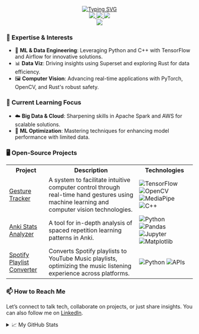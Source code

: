 <p align="center">
<a href="https://github.com/seanima9">
    <img src="https://readme-typing-svg.demolab.com?font=Georgia&size=22&duration=3000&pause=1000&multiline=true&width=435&height=70&lines=Sean+Imani;Machine+Learning+Engineer" alt="Typing SVG" />
</a>
<br/>

<a href="https://www.linkedin.com/in/sean-imani-bb48a62a0/">
    <img src="https://img.shields.io/badge/-LinkedIn-blue?style=flat-square&logo=linkedin">
</a>
<a href="mailto:imanisean9@gmail.com">
    <img src="https://img.shields.io/badge/-Email-red?style=flat-square&logo=gmail&logoColor=white">
</a>
<a href="https://github.com/seanima9/resume">
    <img src="https://img.shields.io/badge/Resume-PDF-red?style=flat-square&logo=adobe">
</a>
<!-- Add more badges if needed -->

<br/> 
<a href="https://github.com/seanima9">
    <img src="https://github-stats-alpha.vercel.app/api?username=seanima9&cc=22272e&tc=37BCF6&ic=fff&bc=0000">
</a>

</p>

### 👀 Expertise & Interests
* 🧠 **ML & Data Engineering**: Leveraging Python and C++ with TensorFlow and Airflow for innovative solutions.
* 📊 **Data Viz**: Driving insights using Superset and exploring Rust for data efficiency.
* 🖼️ **Computer Vision**: Advancing real-time applications with PyTorch, OpenCV, and Rust's robust safety.

### 🌱 Current Learning Focus
* ☁️ **Big Data & Cloud**: Sharpening skills in Apache Spark and AWS for scalable solutions.
* 🤖 **ML Optimization**: Mastering techniques for enhancing model performance with limited data.

### 🖥️ Open-Source Projects
<table>
<tr><th>Project</th><th>Description</th><th>Technologies</th></tr>
<tr>
<td><a href="https://github.com/seanima9/GestureTracker">Gesture Tracker</a></td>
<td>A system to facilitate intuitive computer control through real-time hand gestures using machine learning and computer vision technologies.</td>
<td>
    <img alt="TensorFlow" src="https://img.shields.io/badge/TensorFlow-FF6F00?style=flat-square&logo=tensorflow">
    <img alt="OpenCV" src="https://img.shields.io/badge/OpenCV-5C3EE8?style=flat-square&logo=opencv">
    <img alt="MediaPipe" src="https://img.shields.io/badge/MediaPipe-FFAABB?style=flat-square">
    <img alt="C++" src="https://img.shields.io/badge/C++-00599C?style=flat-square&logo=cplusplus">
</td>
</tr>
<tr>
<td><a href="https://github.com/seanima9/AnkiStatsAnalyzer">Anki Stats Analyzer</a></td>
<td>A tool for in-depth analysis of spaced repetition learning patterns in Anki.</td>
<td>
    <img alt="Python" src="https://img.shields.io/badge/Python-3776AB?style=flat-square&logo=python">
    <img alt="Pandas" src="https://img.shields.io/badge/Pandas-150458?style=flat-square&logo=pandas">
    <img alt="Jupyter" src="https://img.shields.io/badge/Jupyter-F37626.svg?&style=flat-square&logo=jupyter">
    <img alt="Matplotlib" src="https://img.shields.io/badge/Matplotlib-263238?style=flat-square&logo=matplotlib">
</td>
</tr>
<tr>
<td><a href="https://github.com/seanima9/SpotifyToYoutubeMusic">Spotify Playlist Converter</a></td>
<td>Converts Spotify playlists to YouTube Music playlists, optimizing the music listening experience across platforms.</td>
<td>
    <img alt="Python" src="https://img.shields.io/badge/Python-3776AB?style=flat-square&logo=python">
    <img alt="APIs" src="https://img.shields.io/badge/APIs-0298C3?style=flat-square&logo=spotify">
</td>
</tr>
</table>

### 📫 How to Reach Me
Let’s connect to talk tech, collaborate on projects, or just share insights. You can also follow me on [LinkedIn](https://www.linkedin.com/in/sean-imani-bb48a62a0/).

<details>
<summary>📈 My GitHub Stats</summary>
<br>

![](http://github-profile-summary-cards.vercel.app/api/cards/profile-details?username=seanima9&theme=dracula) 

![](http://github-profile-summary-cards.vercel.app/api/cards/repos-per-language?username=seanima9&theme=dracula) 
![](http://github-profile-summary-cards.vercel.app/api/cards/most-commit-language?username=seanima9&theme=dracula)

</details>
